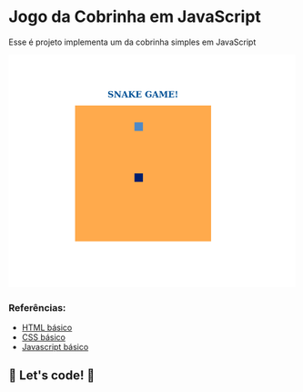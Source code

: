 # Jogo da Cobrinha em JavaScript

Esse é projeto implementa um da cobrinha simples em JavaScript

![screenshot](screenshot.png?raw=true 'screenshot')

### Referências:

- [HTML básico](https://www.w3schools.com/html/)
- [CSS básico](https://developer.mozilla.org/pt-BR/docs/Web/CSS)
- [Javascript básico](https://developer.mozilla.org/pt-BR/docs/Web/JavaScript)

## 🚀 Let's code! 🚀
